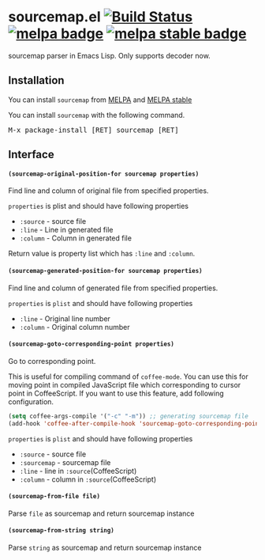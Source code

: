 # sourcemap.el [![Build Status](https://travis-ci.org/syohex/emacs-sourcemap.svg)](https://travis-ci.org/syohex/emacs-sourcemap) [![melpa badge][melpa-badge]][melpa-link] [![melpa stable badge][melpa-stable-badge]][melpa-stable-link]

sourcemap parser in Emacs Lisp.
Only supports decoder now.


## Installation

You can install `sourcemap` from [MELPA](https://melpa.org/) and [MELPA stable](https://stable.melpa.org)

You can install `sourcemap` with the following command.

<kbd>M-x package-install [RET] sourcemap [RET]</kbd>


## Interface

#### `(sourcemap-original-position-for sourcemap properties)`

Find line and column of original file from specified properties.

`properties` is plist and should have following properties
- `:source` - source file
- `:line` - Line in generated file
- `:column` - Column in generated file

Return value is property list which has `:line` and `:column`.


#### `(sourcemap-generated-position-for sourcemap properties)`

Find line and column of generated file from specified properties.

`properties` is `plist` and should have following properties
- `:line` - Original line number
- `:column` - Original column number


#### `(sourcemap-goto-corresponding-point properties)`

Go to corresponding point.

This is useful for compiling command of `coffee-mode`.
You can use this for moving point in compiled JavaScript file which
corresponding to cursor point in CoffeeScript. If you want to use
this feature, add following configuration.

```lisp
(setq coffee-args-compile '("-c" "-m")) ;; generating sourcemap file
(add-hook 'coffee-after-compile-hook 'sourcemap-goto-corresponding-point)
```

`properties` is `plist` and should have following properties
- `:source` - source file
- `:sourcemap` - sourcemap file
- `:line` - line in `:source`(CoffeeScript)
- `:column` - column in `:source`(CoffeeScript)


#### `(sourcemap-from-file file)`

Parse `file` as sourcemap and return sourcemap instance

#### `(sourcemap-from-string string)`

Parse `string` as sourcemap and return sourcemap instance

[melpa-link]: https://melpa.org/#/sourcemap
[melpa-stable-link]: https://stable.melpa.org/#/sourcemap
[melpa-badge]: https://melpa.org/packages/sourcemap-badge.svg
[melpa-stable-badge]: https://stable.melpa.org/packages/sourcemap-badge.svg

